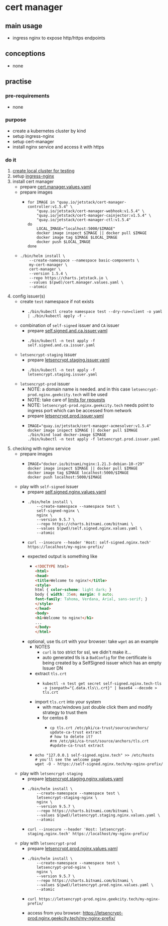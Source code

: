 # cert manager

## main usage

* ingress nginx to expose http/https endpoints

## conceptions

* none

## practise

### pre-requirements

* none

### purpose

* create a kubernetes cluster by kind
* setup ingress-nginx
* setup cert-manager
* install nginx service and access it with https

### do it

1. [create local cluster for testing](local.cluster.for.testing.md)
2. setup [ingress-nginx](ingress.nginx.md)
3. install cert manager
    * prepare [cert.manager.values.yaml](resources/cert.manager.values.yaml.md)
    * prepare images
        + ```shell
          for IMAGE in "quay.io/jetstack/cert-manager-controller:v1.5.4" \
              "quay.io/jetstack/cert-manager-webhook:v1.5.4" \
              "quay.io/jetstack/cert-manager-cainjector:v1.5.4" \
              "quay.io/jetstack/cert-manager-ctl:v1.5.4"
          do
              LOCAL_IMAGE="localhost:5000/$IMAGE"
              docker image inspect $IMAGE || docker pull $IMAGE
              docker image tag $IMAGE $LOCAL_IMAGE
              docker push $LOCAL_IMAGE
          done
          ```
    * ```shell
      ./bin/helm install \
          --create-namespace --namespace basic-components \
          my-cert-manager \
          cert-manager \
          --version 1.5.4 \
          --repo https://charts.jetstack.io \
          --values $(pwd)/cert.manager.values.yaml \
          --atomic
      ```
4. config issuer(s)
    * create `test` namespace if not exists
        + ```shell
          ./bin/kubectl create namespace test --dry-run=client -o yaml | ./bin/kubectl apply -f -
          ```
    * combination of `self-signed` issuer and `CA` issuer
        + prepare [self.signed.and.ca.issuer.yaml](resources/self.signed.and.ca.issuer.yaml.md)
        + ```shell
          ./bin/kubectl -n test apply -f self.signed.and.ca.issuer.yaml
          ```
    * `letsencrypt-staging` issuer
        + prepare [letsencrypt.staging.issuer.yaml](resources/letsencrypt.staging.issuer.yaml.md)
        + ```shell
          ./bin/kubectl -n test apply -f letsencrypt.staging.issuer.yaml
          ```
    * `letsencrypt-prod` issuer
        + NOTE: a domain name is needed. and in this case `letsencrypt-prod.nginx.geekcity.tech` will be used
        + NOTE: take care of [limits for requests](https://letsencrypt.org/docs/rate-limits/)
        + NOTE: `letsencrypt-prod.nginx.geekcity.tech` needs point to ingress port which can be accessed from network
        + prepare [letsencrypt.prod.issuer.yaml](resources/letsencrypt.prod.issuer.yaml.md)
        + ```shell
          IMAGE="quay.io/jetstack/cert-manager-acmesolver:v1.5.4"
          docker image inspect $IMAGE || docker pull $IMAGE
          ./bin/kind load docker-image $IMAGE
          ./bin/kubectl -n test apply -f letsencrypt.prod.issuer.yaml
          ```
5. checking with nginx service
    * prepare images
        + ```shell
          IMAGE="docker.io/bitnami/nginx:1.21.3-debian-10-r29"
          docker image inspect $IMAGE || docker pull $IMAGE
          docker image tag $IMAGE localhost:5000/$IMAGE
          docker push localhost:5000/$IMAGE
          ```
    * play with `self-signed` issuer
        + prepare [self.signed.nginx.values.yaml](resources/self.signed.nginx.values.yaml.md)
        + ```shell
          ./bin/helm install \
              --create-namespace --namespace test \
              self-signed-nginx \
              nginx \
              --version 9.5.7 \
              --repo https://charts.bitnami.com/bitnami \
              --values $(pwd)/self.signed.nginx.values.yaml \
              --atomic
          ```
        + ```shell
          curl --insecure --header 'Host: self-signed.nginx.tech' https://localhost/my-nginx-prefix/
          ```
        + expected output is something like
            * ```html
              <!DOCTYPE html>
              <html>
              <head>
              <title>Welcome to nginx!</title>
              <style>
              html { color-scheme: light dark; }
              body { width: 35em; margin: 0 auto;
              font-family: Tahoma, Verdana, Arial, sans-serif; }
              </style>
              </head>
              <body>
              <h1>Welcome to nginx!</h1>
              ...
              </body>
              </html>
              ```
        + optional, use tls.crt with your browser: take `wget` as an example
            * NOTES
                + `curl` is too strict for ssl, we didn't make it...
                + auto generated tls is a `BadConfig` for the certificate is being created by a SelfSigned issuer which
                  has an empty Issuer DN
            * extract `tls.crt`
                + ```shell
                  kubectl -n test get secret self-signed.nginx.tech-tls -o jsonpath="{.data.tls\\.crt}" | base64 --decode > tls.crt
                  ```
            * import `tls.crt` into your system
                + with mac/windows just double click them and modify strategy to trust them
                + for centos 8
                    * ```shell
                      cp tls.crt /etc/pki/ca-trust/source/anchors/
                      update-ca-trust extract
                      # how to delete it?
                      #rm /etc/pki/ca-trust/source/anchors/tls.crt
                      #update-ca-trust extract
                      ```
            * ```shell
              echo "127.0.0.1 self-signed.nginx.tech" >> /etc/hosts
              # you'll see the welcome page
              wget -O - https://self-signed.nginx.tech/my-nginx-prefix/
              ```
    * play with `letsencrypt-staging`
        + prepare [letsencrypt.staging.nginx.values.yaml](resources/letsencrypt.staging.nginx.values.yaml.md)
        + ```shell
          ./bin/helm install \
              --create-namespace --namespace test \
              letsencrypt-staging-nginx \
              nginx \
              --version 9.5.7 \
              --repo https://charts.bitnami.com/bitnami \
              --values $(pwd)/letsencrypt.staging.nginx.values.yaml \
              --atomic
          ```
        + ```shell
          curl --insecure --header 'Host: letsencrypt-staging.nginx.tech' https://localhost/my-nginx-prefix/
          ```
    * play with `letsencrypt-prod`
        + prepare [letsencrypt.prod.nginx.values.yaml](resources/letsencrypt.prod.nginx.values.yaml.md)
        + ```shell
          ./bin/helm install \
              --create-namespace --namespace test \
              letsencrypt-prod-nginx \
              nginx \
              --version 9.5.7 \
              --repo https://charts.bitnami.com/bitnami \
              --values $(pwd)/letsencrypt.prod.nginx.values.yaml \
              --atomic
          ```
        + ```shell
          curl https://letsencrypt-prod.nginx.geekcity.tech/my-nginx-prefix/
          ```
        + access from you browser: https://letsencrypt-prod.nginx.geekcity.tech/my-nginx-prefix/
